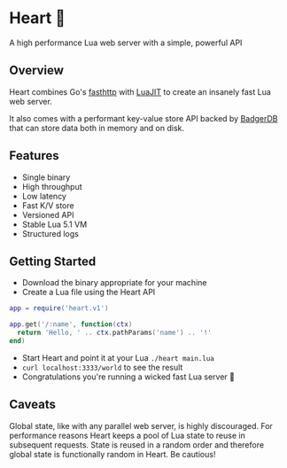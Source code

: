 # Heart 💜

A high performance Lua web server with a simple, powerful API

## Overview

Heart combines Go's [fasthttp](https://github.com/valyala/fasthttp) with [LuaJIT](https://luajit.org/)
to create an insanely fast Lua web server.

It also comes with a performant key-value store API backed by [BadgerDB](https://github.com/dgraph-io/badger)
that can store data both in memory and on disk.

## Features

- Single binary
- High throughput
- Low latency
- Fast K/V store
- Versioned API
- Stable Lua 5.1 VM
- Structured logs

## Getting Started

- Download the binary appropriate for your machine
- Create a Lua file using the Heart API

```Lua
app = require('heart.v1')

app.get('/:name', function(ctx)
  return 'Hello, ' .. ctx.pathParams('name') .. '!'
end)
```

- Start Heart and point it at your Lua `./heart main.lua`
- `curl localhost:3333/world` to see the result
- Congratulations you're running a wicked fast Lua server 🎊

## Caveats

Global state, like with any parallel web server, is highly discouraged. For performance reasons Heart keeps a
pool of Lua state to reuse in subsequent requests. State is reused in a random order and therefore global state is functionally
random in Heart. Be cautious!
